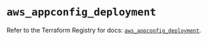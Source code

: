 # `aws_appconfig_deployment`

Refer to the Terraform Registry for docs: [`aws_appconfig_deployment`](https://registry.terraform.io/providers/hashicorp/aws/6.9.0/docs/resources/appconfig_deployment).
